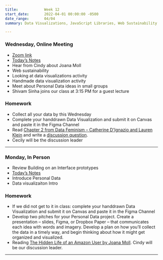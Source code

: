 ```yaml
---
title:            Week 12
start_date:       2022-04-01 00:00:00 -0500
date_range:       04/04
summary: Data Visualizations, JavaScript Libraries, Web Sustainability

---
```



### Wednesday, Online Meeting

- [Zoom link](https://zoom.us/j/7047994536?pwd=RThBZ0oyWHd5M2RZcmFNQUVwUFJHUT09)
- [Today&rsquo;s Notes](https://paper.dropbox.com/doc/Penn-Art-of-the-Web-S22-Week-12b--BfHT~~JcEUZ2wHGLLcVRl6DjAQ-ITNYhCASpaTOnd8qNACHb)
- Hear from Cindy about Joana Moll
- Web sustainability
- Looking at data visualizations activity
- Handmade data visualization activity
- Meet about Personal Data ideas in small groups
- Shivam Sinha joins our class at 3:15 PM for a guest lecture

### Homework
- Collect all your data by this Wednesday
- Complete your handdrawn Data Visualization and submit it on Canvas and paste it in the Figma Channel
- Read [Chapter 2 from Data Feminism – Catherine D'Ignazio and Lauren Klein](https://data-feminism.mitpress.mit.edu/pub/ei7cogfn/release/2?readingCollection=0cd867ef) and write a [discussion question](https://paper.dropbox.com/doc/Penn-Art-of-Web-S22-Reading-Reflections--BfF4wj5nk1KpYm3zoiiQqhWfAQ-1UUZlQIbgmKjouZ5Tl2TE).
- Cecily will be the discussion leader



---


### Monday, In Person

- Review Building on an Interface prototypes
- [Today&rsquo;s Notes](https://paper.dropbox.com/doc/Penn-Art-of-the-Web-S22-Week-12a--Be_Nj0jQYU2PATQ7wo~cM7wSAQ-OHPJEuuJrcTtgiJIhkql8)
- Introduce Personal Data
- Data visualizaiton Intro


### Homework
- If we did not get to it in class: complete your handdrawn Data Visualization and submit it on Canvas and paste it in the Figma Channel
- Develop two pitches for your Personal Data project. Create a presentation – slides, Figma, or Dropbox Paper – that communicates each idea with words and imagery. Develop a plan on how you’ll collect the data in a timely way, and begin thinking about how it might get organized and visualized.
- Reading [The Hidden Life of an Amazon User by Joana Moll](https://branch.climateaction.tech/issues/issue-1/the-hidden-life-of-an-amazon-user/). Cindy will be our discussion leader.



---
